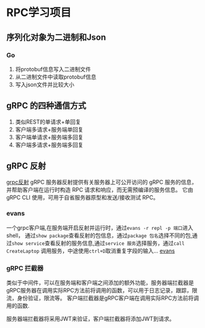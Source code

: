 # RPC学习项目

## 序列化对象为二进制和Json

### Go

1. 将protobuf信息写入二进制文件
2. 从二进制文件中读取protobuf信息
3. 写入json文件并比较大小

## gRPC 的四种通信方式

1. 类似REST的单请求+单回复
2. 客户端多请求+服务端单回复
3. 客户端单请求+服务端多回复
4. 客户端多请求+服务端多回复

## gRPC 反射

<a href="https://github.com/grpc/grpc-go/blob/master/Documentation/server-reflection-tutorial.md">grpc反射</a>
gRPC 服务器反射提供有关服务器上可公开访问的 gRPC 服务的信息，并帮助客户端在运行时构造 RPC 请求和响应，而无需预编译的服务信息。
它由 gRPC CLI 使用，可用于自省服务器原型和发送/接收测试 RPC。

### evans

一个grpc客户端,在服务端开启反射并运行时，通过`evans -r repl -p 端口`进入shell，
通过`show package`查看反射的包信息，通过`package 包名`选择不同的包,通过`show service`查看反射的服务信息,通过`service 服务`选择服务，通过`call CreateLaptop`
调用服务，中途使用`ctrl+D`取消重复字段的输入...
<a href="https://github.com/ktr0731/evans">evans</a>

### gRPC 拦截器

类似于中间件，可以在服务端和客户端之间添加的额外功能，服务器端拦截器是gRPC服务器在调用实际RPC方法前将调用的函数，可以用于日志记录，跟踪，限流，身份验证，限流等。
客户端拦截器是gRPC客户端在调用实际RPC方法前将调用的函数.

服务器端拦截器将采用JWT来验证，客户端拦截器将添加JWT到请求。
